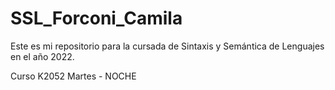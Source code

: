# SSL_Forconi_Camila

Este es mi repositorio para la cursada de Sintaxis y Semántica de Lenguajes en el año 2022.

Curso K2052
Martes - NOCHE
